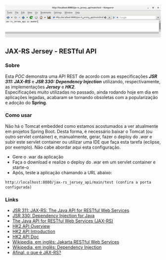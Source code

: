![Alt text](git-imgs/test_request.png)

## JAX-RS Jersey - RESTful API

### Sobre
Esta *POC* demonstra uma API REST de acordo com as especificações ***JSR 311: JAX-RS*** e ***JSR 330: Dependency Injection*** utilizando, respectivamente, as implementações ***Jersey*** e ***HK2***.<br />
Especificações muito utilizadas no passado, ainda rodando hoje em dia em aplicações legadas, acabaram se tornando obsoletas com a popularização e adoção do **Spring**.<br />

### Como usar
Não há o Tomcat embedded como estamos acostumados a ver atualmente em projetos Spring Boot. Desta forma, é necessário baixar o Tomcat (ou outro servlet container) e, manualmente, gerar, fazer o deploy do *.war* e subir este servlet container ou utilizar uma IDE que faça esta tarefa (eclipse, por exemplo). Não cabe abordar aqui esta configuração.<br />

* Gere o .war da aplicação
* Faça o download e realize o deploy do .war em um servlet container e starte-o
* Após, teste a aplicação chamando a URL abaixo:
```
http://localhost:8080/jax-rs_jersey_api/main/test (confira a porta configurada)  
```

### Links
* [JSR 311: JAX-RS: The Java API for RESTful Web Services](https://jcp.org/en/jsr/detail?id=311)
* [JSR 330: Dependency Injection for Java](https://jcp.org/en/jsr/detail?id=330)
* [The Java API for RESTful Web Services (JAX-RS)](https://www.oracle.com/technical-resources/articles/java/jax-rs.html)
* [HK2 API Overview](https://javaee.github.io/hk2/api-overview.html)
* [HK2 API Introduction](https://javaee.github.io/hk2/introduction.html)
* [HK2 API Doc](https://javaee.github.io/hk2/apidocs/index.html)
* [Wikipedia, em inglês: Jakarta RESTful Web Services](https://en.wikipedia.org/wiki/Jakarta_RESTful_Web_Services)
* [Wikipedia, em inglês: Dependency Injection](https://en.wikipedia.org/wiki/Dependency_injection)
* [Afinal, o que é JAX-RS?](https://medium.com/@alexjosesilva/afinal-o-que-%C3%A9-jax-rs-f218b0d6f972)